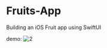# Fruits-App
Building an iOS Fruit app using SwiftUI

demo:
![2](https://user-images.githubusercontent.com/41308004/155849109-cc7b54e6-0475-49a7-bc77-f1940f012115.gif)

